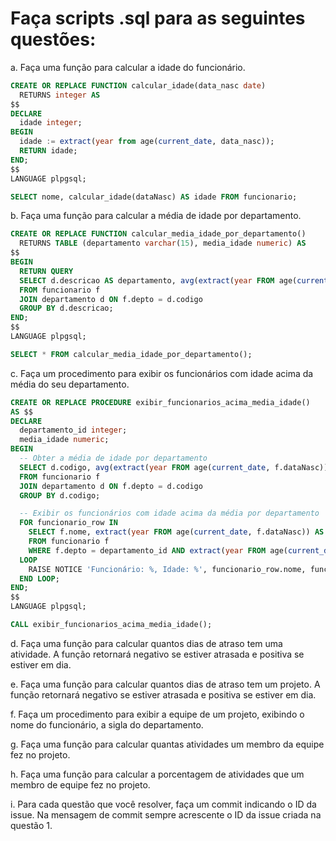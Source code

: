 # Faça scripts .sql para as seguintes questões:
a. Faça uma função para calcular a idade do funcionário.
~~~sql
CREATE OR REPLACE FUNCTION calcular_idade(data_nasc date)
  RETURNS integer AS
$$
DECLARE
  idade integer;
BEGIN
  idade := extract(year from age(current_date, data_nasc));
  RETURN idade;
END;
$$
LANGUAGE plpgsql;
~~~
~~~sql
SELECT nome, calcular_idade(dataNasc) AS idade FROM funcionario;
~~~


b. Faça uma função para calcular a média de idade por departamento.

~~~sql
CREATE OR REPLACE FUNCTION calcular_media_idade_por_departamento()
  RETURNS TABLE (departamento varchar(15), media_idade numeric) AS
$$
BEGIN
  RETURN QUERY
  SELECT d.descricao AS departamento, avg(extract(year FROM age(current_date, f.dataNasc))) AS media_idade
  FROM funcionario f
  JOIN departamento d ON f.depto = d.codigo
  GROUP BY d.descricao;
END;
$$
LANGUAGE plpgsql;
~~~
~~~sql
SELECT * FROM calcular_media_idade_por_departamento();
~~~

c. Faça um procedimento para exibir os funcionários com idade acima da média do seu
departamento.

~~~sql
CREATE OR REPLACE PROCEDURE exibir_funcionarios_acima_media_idade()
AS $$
DECLARE
  departamento_id integer;
  media_idade numeric;
BEGIN
  -- Obter a média de idade por departamento
  SELECT d.codigo, avg(extract(year FROM age(current_date, f.dataNasc))) INTO departamento_id, media_idade
  FROM funcionario f
  JOIN departamento d ON f.depto = d.codigo
  GROUP BY d.codigo;

  -- Exibir os funcionários com idade acima da média por departamento
  FOR funcionario_row IN
    SELECT f.nome, extract(year FROM age(current_date, f.dataNasc)) AS idade
    FROM funcionario f
    WHERE f.depto = departamento_id AND extract(year FROM age(current_date, f.dataNasc)) > media_idade
  LOOP
    RAISE NOTICE 'Funcionário: %, Idade: %', funcionario_row.nome, funcionario_row.idade;
  END LOOP;
END;
$$
LANGUAGE plpgsql;
~~~

~~~sql
CALL exibir_funcionarios_acima_media_idade();
~~~

d. Faça uma função para calcular quantos dias de atraso tem uma atividade. A função retornará
negativo se estiver atrasada e positiva se estiver em dia.

e. Faça uma função para calcular quantos dias de atraso tem um projeto. A função retornará
negativo se estiver atrasada e positiva se estiver em dia.

f. Faça um procedimento para exibir a equipe de um projeto, exibindo o nome do funcionário, a
sigla do departamento.

g. Faça uma função para calcular quantas atividades um membro da equipe fez no projeto.

h. Faça uma função para calcular a porcentagem de atividades que um membro de equipe fez no
projeto.

i. Para cada questão que você resolver, faça um commit indicando o ID da issue. Na mensagem
de commit sempre acrescente o ID da issue criada na questão 1.